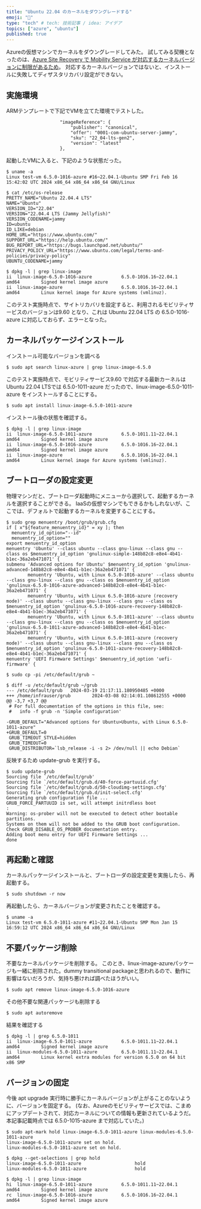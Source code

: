 ```yaml
---
title: "Ubuntu 22.04 のカーネルをダウングレードする"
emoji: "🍗"
type: "tech" # tech: 技術記事 / idea: アイデア
topics: ["azure", "ubuntu"]
published: true
---
```


Azureの仮想マシンでカーネルをダウングレードしてみた。
試してみる契機となったのは、[Azure Site Recovery で Mobility Service が対応するカーネルバージョンに制限があるため](https://learn.microsoft.com/ja-jp/azure/site-recovery/azure-to-azure-support-matrix)。
対応するカーネルバージョンではないと、インストールに失敗してディザスタリカバリ設定ができない。

## 実施環境

ARMテンプレートで下記でVMを立てた環境でテストした。
```
                    "imageReference": {
                        "publisher": "canonical",
                        "offer": "0001-com-ubuntu-server-jammy",
                        "sku": "22_04-lts-gen2",
                        "version": "latest"
                    },
```

起動したVMに入ると、下記のような状態だった。
```
$ uname -a
Linux test-vm 6.5.0-1016-azure #16~22.04.1-Ubuntu SMP Fri Feb 16 15:42:02 UTC 2024 x86_64 x86_64 x86_64 GNU/Linux

$ cat /etc/os-release 
PRETTY_NAME="Ubuntu 22.04.4 LTS"
NAME="Ubuntu"
VERSION_ID="22.04"
VERSION="22.04.4 LTS (Jammy Jellyfish)"
VERSION_CODENAME=jammy
ID=ubuntu
ID_LIKE=debian
HOME_URL="https://www.ubuntu.com/"
SUPPORT_URL="https://help.ubuntu.com/"
BUG_REPORT_URL="https://bugs.launchpad.net/ubuntu/"
PRIVACY_POLICY_URL="https://www.ubuntu.com/legal/terms-and-policies/privacy-policy"
UBUNTU_CODENAME=jammy

$ dpkg -l | grep linux-image
ii  linux-image-6.5.0-1016-azure           6.5.0-1016.16~22.04.1                   amd64        Signed kernel image azure
ii  linux-image-azure                      6.5.0.1016.16~22.04.1                   amd64        Linux kernel image for Azure systems (vmlinuz).
```

このテスト実施時点で、サイトリカバリを設定すると、利用されるモビリティサービスのバージョンは9.60 となり、これは Ubuntu 22.04 LTS の 6.5.0-1016-azure に対応しておらず、エラーとなった。

## カーネルパッケージインストール

インストール可能なバージョンを調べる

```
$ sudo apt search linux-azure | grep linux-image-6.5.0
```

このテスト実施時点で、モビリティサービス9.60 で対応する最新カーネルは Ubuntu 22.04 LTSでは 6.5.0-1011-azure だったので、linux-image-6.5.0-1011-azure をインストールすることにする。

```
$ sudo apt install linux-image-6.5.0-1011-azure                                                                                                                  
```

インストール後の状態を確認する。

```
$ dpkg -l | grep linux-image
ii  linux-image-6.5.0-1011-azure           6.5.0-1011.11~22.04.1                   amd64        Signed kernel image azure
ii  linux-image-6.5.0-1016-azure           6.5.0-1016.16~22.04.1                   amd64        Signed kernel image azure
ii  linux-image-azure                      6.5.0.1016.16~22.04.1                   amd64        Linux kernel image for Azure systems (vmlinuz).
```

## ブートローダの設定変更

物理マシンだと、ブートローダ起動時にメニューから選択して、起動するカーネルを選択することができる。
IaaSの仮想マシンでもできるかもしれないが、ここでは、デフォルトで起動するカーネルを変更することにする。

```
$ sudo grep menuentry /boot/grub/grub.cfg
if [ x"${feature_menuentry_id}" = xy ]; then
  menuentry_id_option="--id"
  menuentry_id_option=""
export menuentry_id_option
menuentry 'Ubuntu' --class ubuntu --class gnu-linux --class gnu --class os $menuentry_id_option 'gnulinux-simple-148b82c8-e8e4-4b41-b1ec-36a2eb471071' {
submenu 'Advanced options for Ubuntu' $menuentry_id_option 'gnulinux-advanced-148b82c8-e8e4-4b41-b1ec-36a2eb471071' {
        menuentry 'Ubuntu, with Linux 6.5.0-1016-azure' --class ubuntu --class gnu-linux --class gnu --class os $menuentry_id_option 'gnulinux-6.5.0-1016-azure-advanced-148b82c8-e8e4-4b41-b1ec-36a2eb471071' {
        menuentry 'Ubuntu, with Linux 6.5.0-1016-azure (recovery mode)' --class ubuntu --class gnu-linux --class gnu --class os $menuentry_id_option 'gnulinux-6.5.0-1016-azure-recovery-148b82c8-e8e4-4b41-b1ec-36a2eb471071' {
        menuentry 'Ubuntu, with Linux 6.5.0-1011-azure' --class ubuntu --class gnu-linux --class gnu --class os $menuentry_id_option 'gnulinux-6.5.0-1011-azure-advanced-148b82c8-e8e4-4b41-b1ec-36a2eb471071' {
        menuentry 'Ubuntu, with Linux 6.5.0-1011-azure (recovery mode)' --class ubuntu --class gnu-linux --class gnu --class os $menuentry_id_option 'gnulinux-6.5.0-1011-azure-recovery-148b82c8-e8e4-4b41-b1ec-36a2eb471071' {
menuentry 'UEFI Firmware Settings' $menuentry_id_option 'uefi-firmware' {

$ sudo cp -pi /etc/default/grub ~ 

$ diff -u /etc/default/grub ~/grub                                                                                                                               
--- /etc/default/grub   2024-03-19 21:17:11.180950485 +0000
+++ /home/infrauser/grub        2024-03-08 02:14:01.108612555 +0000
@@ -3,7 +3,7 @@
 # For full documentation of the options in this file, see:
 #   info -f grub -n 'Simple configuration'
 
-GRUB_DEFAULT="Advanced options for Ubuntu>Ubuntu, with Linux 6.5.0-1011-azure"
+GRUB_DEFAULT=0
 GRUB_TIMEOUT_STYLE=hidden
 GRUB_TIMEOUT=0
 GRUB_DISTRIBUTOR=`lsb_release -i -s 2> /dev/null || echo Debian`
```

反映するため update-grub を実行する。
```
$ sudo update-grub
Sourcing file `/etc/default/grub'
Sourcing file `/etc/default/grub.d/40-force-partuuid.cfg'
Sourcing file `/etc/default/grub.d/50-cloudimg-settings.cfg'
Sourcing file `/etc/default/grub.d/init-select.cfg'
Generating grub configuration file ...
GRUB_FORCE_PARTUUID is set, will attempt initrdless boot
:
Warning: os-prober will not be executed to detect other bootable partitions.
Systems on them will not be added to the GRUB boot configuration.
Check GRUB_DISABLE_OS_PROBER documentation entry.
Adding boot menu entry for UEFI Firmware Settings ...
done
```

## 再起動と確認

カーネルパッケージインストールと、ブートローダの設定変更を実施したら、再起動する。

```
$ sudo shutdown -r now
```

再起動したら、カーネルバージョンが変更されたことを確認する。

```
$ uname -a
Linux test-vm 6.5.0-1011-azure #11~22.04.1-Ubuntu SMP Mon Jan 15 16:59:12 UTC 2024 x86_64 x86_64 x86_64 GNU/Linux
```

## 不要パッケージ削除

不要なカーネルパッケージを削除する。
このとき、linux-image-azureパッケージも一緒に削除された。dummy transitional packageと思われるので、動作に影響はないだろうが、気持ち悪ければ調べたほうがいい。

```
$ sudo apt remove linux-image-6.5.0-1016-azure 
```

その他不要な関連パッケージも削除する

```
$ sudo apt autoremove
```

結果を確認する

```
$ dpkg -l | grep 6.5.0-1011
ii  linux-image-6.5.0-1011-azure           6.5.0-1011.11~22.04.1                   amd64        Signed kernel image azure
ii  linux-modules-6.5.0-1011-azure         6.5.0-1011.11~22.04.1                   amd64        Linux kernel extra modules for version 6.5.0 on 64 bit x86 SMP
```

## バージョンの固定

今後 apt upgrade 実行時に勝手にカーネルバージョンが上がることのないように、バージョンを固定する。
(なお、Azureのモビリティサービスでは、こまめにアップデートされて、対応カーネルについての情報も更新されているようだ。本記事記載時点では 6.5.0-1015-azure まで対応していた。)

```
$ sudo apt-mark hold linux-image-6.5.0-1011-azure linux-modules-6.5.0-1011-azure
linux-image-6.5.0-1011-azure set on hold.
linux-modules-6.5.0-1011-azure set on hold.

$ dpkg --get-selections | grep hold
linux-image-6.5.0-1011-azure                    hold
linux-modules-6.5.0-1011-azure                  hold

$ dpkg -l | grep linux-image
hi  linux-image-6.5.0-1011-azure           6.5.0-1011.11~22.04.1                   amd64        Signed kernel image azure
rc  linux-image-6.5.0-1016-azure           6.5.0-1016.16~22.04.1                   amd64        Signed kernel image azure
```

